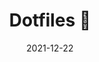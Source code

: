 ---
title: Dotfiles 📝
description: Configuraciones de programas en Linux
date: 2021-12-22
source: "https://github.com/lewinkoon/dotfiles"
---